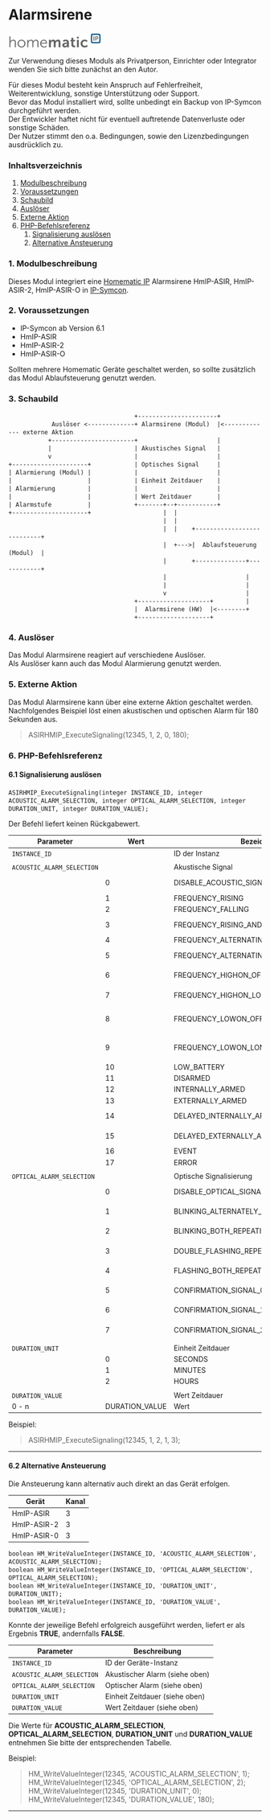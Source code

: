 # Alarmsirene

[![Image](../imgs/logo-homematic-ip.png)](https://homematic-ip.com/de)

Zur Verwendung dieses Moduls als Privatperson, Einrichter oder Integrator wenden Sie sich bitte zunächst an den Autor.

Für dieses Modul besteht kein Anspruch auf Fehlerfreiheit, Weiterentwicklung, sonstige Unterstützung oder Support.  
Bevor das Modul installiert wird, sollte unbedingt ein Backup von IP-Symcon durchgeführt werden.  
Der Entwickler haftet nicht für eventuell auftretende Datenverluste oder sonstige Schäden.  
Der Nutzer stimmt den o.a. Bedingungen, sowie den Lizenzbedingungen ausdrücklich zu.


### Inhaltsverzeichnis

1. [Modulbeschreibung](#1-modulbeschreibung)
2. [Voraussetzungen](#2-voraussetzungen)
3. [Schaubild](#3-schaubild)
4. [Auslöser](#4-auslöser)
5. [Externe Aktion](#5-externe-aktion)
6. [PHP-Befehlsreferenz](#6-php-befehlsreferenz)
   1. [Signalisierung auslösen](#61-signalisierung-auslösen)
   2. [Alternative Ansteuerung](#62-alternative-ansteuerung)

### 1. Modulbeschreibung

Dieses Modul integriert eine [Homematic IP](https://homematic-ip.com/de) Alarmsirene HmIP-ASIR, HmIP-ASIR-2, HmIP-ASIR-O in [IP-Symcon](https://www.symcon.de).

### 2. Voraussetzungen

- IP-Symcon ab Version 6.1
- HmIP-ASIR
- HmIP-ASIR-2
- HmIP-ASIR-O

Sollten mehrere Homematic Geräte geschaltet werden, so sollte zusätzlich das Modul Ablaufsteuerung genutzt werden.

### 3. Schaubild

```
                                   +----------------------+
            Auslöser <-------------+ Alarmsirene (Modul)  |<------------- externe Aktion
           +-----------------------+                      |
           |                       | Akustisches Signal   |
           v                       |                      |
+---------------------+            | Optisches Signal     |
| Alarmierung (Modul) |            |                      |
|                     |            | Einheit Zeitdauer    |
| Alarmierung         |            |                      |
|                     |            | Wert Zeitdauer       |
| Alarmstufe          |            +-------+--+-----------+
+---------------------+                    |  |
                                           |  |
                                           |  |    +---------------------------+
                                           |  +--->|  Ablaufsteuerung (Modul)  |
                                           |       +--------------+------------+
                                           |                      |
                                           |                      |
                                           v                      |
                                   +--------------------+         |
                                   |  Alarmsirene (HW)  |<--------+
                                   +--------------------+
```

### 4. Auslöser

Das Modul Alarmsirene reagiert auf verschiedene Auslöser.  
Als Auslöser kann auch das Modul Alarmierung genutzt werden.  

### 5. Externe Aktion

Das Modul Alarmsirene kann über eine externe Aktion geschaltet werden.  
Nachfolgendes Beispiel löst einen akustischen und optischen Alarm für 180 Sekunden aus.  

> ASIRHMIP_ExecuteSignaling(12345, 1, 2, 0, 180);

### 6. PHP-Befehlsreferenz

#### 6.1 Signalisierung auslösen

```
ASIRHMIP_ExecuteSignaling(integer INSTANCE_ID, integer ACOUSTIC_ALARM_SELECTION, integer OPTICAL_ALARM_SELECTION, integer DURATION_UNIT, integer DURATION_VALUE);
```

Der Befehl liefert keinen Rückgabewert.

| Parameter                  | Wert            | Bezeichnung                            | Beschreibung                                      |
|----------------------------|-----------------|----------------------------------------|---------------------------------------------------|
| `INSTANCE_ID`              |                 | ID der Instanz                         |                                                   |
|                            |                 |                                        |                                                   |
| `ACOUSTIC_ALARM_SELECTION` |                 | Akustische Signal                      |                                                   |
|                            | 0               | DISABLE_ACOUSTIC_SIGNAL                | Kein akustisches Signal                           |
|                            | 1               | FREQUENCY_RISING                       | Frequenz steigend                                 |
|                            | 2               | FREQUENCY_FALLING                      | Frequenz fallend                                  |
|                            | 3               | FREQUENCY_RISING_AND_FALLING           | Frequenz steigend/fallend                         |
|                            | 4               | FREQUENCY_ALTERNATING_LOW_HIGH         | Frequenz tief/hoch                                |
|                            | 5               | FREQUENCY_ALTERNATING_LOW_MID_HIGH     | Frequenz tief/mittel/hoch                         |
|                            | 6               | FREQUENCY_HIGHON_OFF                   | Frequenz hoch ein/aus                             |
|                            | 7               | FREQUENCY_HIGHON_LONGOFF               | Frequenz hoch ein, lang aus                       |
|                            | 8               | FREQUENCY_LOWON_OFF_HIGHON_OFF         | Frequenz tief ein/aus, hoch ein/aus               |
|                            | 9               | FREQUENCY_LOWON_LONGOFF_HIGHON_LONGOFF | Frequenz tief ein - lang aus, hoch ein - lang aus |
|                            | 10              | LOW_BATTERY                            | Batterie leer                                     |
|                            | 11              | DISARMED                               | Unscharf                                          |
|                            | 12              | INTERNALLY_ARMED                       | Intern scharf                                     |         
|                            | 13              | EXTERNALLY_ARMED                       | Extern scharf                                     |
|                            | 14              | DELAYED_INTERNALLY_ARMED               | Verzögert intern scharf                           |
|                            | 15              | DELAYED_EXTERNALLY_ARMED               | Verzögert extern scharf                           |
|                            | 16              | EVENT                                  | Alarm Ereignis                                    |
|                            | 17              | ERROR                                  | Fehler                                            |
|                            |                 |                                        |                                                   |
| `OPTICAL_ALARM_SELECTION`  |                 | Optische Signalisierung                |                                                   |
|                            | 0               | DISABLE_OPTICAL_SIGNAL                 | Kein optisches Signal                             | 
|                            | 1               | BLINKING_ALTERNATELY_REPEATING         | Abwechselndes langsames Blinken                   | 
|                            | 2               | BLINKING_BOTH_REPEATING                | Gleichzeitiges langsames Blinken                  | 
|                            | 3               | DOUBLE_FLASHING_REPEATING              | Gleichzeitiges schnelles Blinken                  | 
|                            | 4               | FLASHING_BOTH_REPEATING                | Gleichzeitiges kurzes Blinken                     |  
|                            | 5               | CONFIRMATION_SIGNAL_0 LONG_LONG        | Bestätigungssignal 0 - lang lang                  | 
|                            | 6               | CONFIRMATION_SIGNAL_1 LONG_SHORT       | Bestätigungssignal 1 - lang kurz                  | 
|                            | 7               | CONFIRMATION_SIGNAL_2 LONG_SHORT_SHORT | Bestätigungssignal 2 - lang kurz kurz             | 
|                            |                 |                                        |                                                   |
| `DURATION_UNIT`            |                 | Einheit Zeitdauer                      |                                                   |
|                            | 0               | SECONDS                                | Sekunden                                          |
|                            | 1               | MINUTES                                | Minuten                                           |
|                            | 2               | HOURS                                  | Stunden                                           |
|                            |                 |                                        |                                                   |
| `DURATION_VALUE`           |                 | Wert Zeitdauer                         |                                                   |
| 0 - n                      | DURATION_VALUE  | Wert                                   |                                                   |

Beispiel:  
> ASIRHMIP_ExecuteSignaling(12345, 1, 2, 1, 3);

---

#### 6.2 Alternative Ansteuerung

Die Ansteuerung kann alternativ auch direkt an das Gerät erfolgen.

| Gerät       | Kanal |
|-------------|-------|
| HmIP-ASIR   | 3     |
| HmIP-ASIR-2 | 3     |
| HmIP-ASIR-0 | 3     |

```
boolean HM_WriteValueInteger(INSTANCE_ID, 'ACOUSTIC_ALARM_SELECTION', ACOUSTIC_ALARM_SELECTION);  
boolean HM_WriteValueInteger(INSTANCE_ID, 'OPTICAL_ALARM_SELECTION', OPTICAL_ALARM_SELECTION);  
boolean HM_WriteValueInteger(INSTANCE_ID, 'DURATION_UNIT', DURATION_UNIT);  
boolean HM_WriteValueInteger(INSTANCE_ID, 'DURATION_VALUE', DURATION_VALUE);
```

Konnte der jeweilige Befehl erfolgreich ausgeführt werden, liefert er als Ergebnis **TRUE**, andernfalls **FALSE**.  

| Parameter                  | Beschreibung                   |
|----------------------------|--------------------------------|
| `INSTANCE_ID`              | ID der Geräte-Instanz          |
| `ACOUSTIC_ALARM_SELECTION` | Akustischer Alarm (siehe oben) |
| `OPTICAL_ALARM_SELECTION`  | Optischer Alarm (siehe oben)   |
| `DURATION_UNIT`            | Einheit Zeitdauer (siehe oben) |
| `DURATION_VALUE`           | Wert Zeitdauer (siehe oben)    |


Die Werte für **ACOUSTIC_ALARM_SELECTION**, **OPTICAL_ALARM_SELECTION**, **DURATION_UNIT** und **DURATION_VALUE** entnehmen Sie bitte der entsprechenden Tabelle.

Beispiel:
> HM_WriteValueInteger(12345, 'ACOUSTIC_ALARM_SELECTION', 1);  
> HM_WriteValueInteger(12345, 'OPTICAL_ALARM_SELECTION', 2);  
> HM_WriteValueInteger(12345, 'DURATION_UNIT', 0);  
> HM_WriteValueInteger(12345, 'DURATION_VALUE', 180);

---